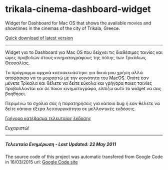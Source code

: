 # trikala-cinema-dashboard-widget
Widget for Dashboard for Mac OS that shows the available movies and showtimes in the cinemas of the city of Trikala, Greece.

<a href="https://github.com/gsiotas/trikala-cinema-dashboard-widget/blob/master/trikala_cinemas_widget.zip">Quick download of latest version</a>

--- 

Widget για το Dashboard για Mac OS που δείχνει τις διαθέσιμες ταινίες και ώρες προβολών στους κινηματογράφους της πόλης των Τρικάλων, Θεσσαλίας.

Το πρόγραμμα αρχικά κατασκευάστηκε για δικιά μου χρήση αλλά αποφάσισα να το μοιραστώ με την κοινότητα του MacOS. Οπότε εαν μένετε Τρίκαλα και θέλετε να δείτε εύκολα και γρήγορα ποιες ταινίες προβάλλονται και σε ποιον κινηματογράφο, ελπίζω αυτό το widget να σας βοηθήσει.

Περιμένω τα σχόλια σας ή παρατηρήσεις για κάποιο bug ή εαν θέλετε να δείτε κάποια έξτρα λειτουργικότητα σε μελλοντικές εκδόσεις.

<a href="https://github.com/gsiotas/trikala-cinema-dashboard-widget/blob/master/trikala_cinemas_widget.zip">Γρήγορο κατέβασμα τελευταίας έκδοσης</a>

Ευχαριστώ!

---
<h5>Τελευταία Ενημέρωση - Last Updated: 22 May 2011</h5>

The source code of this project was automatic transfered from Google Code in 16/03/2015
url: <a href="https://code.google.com/p/trikala-cinema-dashboard-widget/">Google Code site</a>
